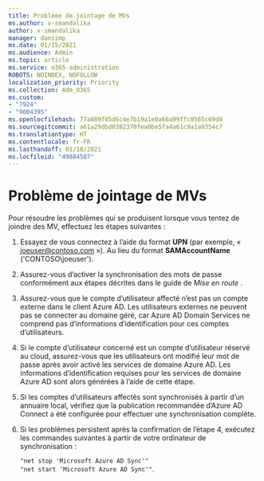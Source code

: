 ```yaml
---
title: Problème de jointage de MVs
ms.author: v-smandalika
author: v-smandalika
manager: dansimp
ms.date: 01/15/2021
ms.audience: Admin
ms.topic: article
ms.service: o365-administration
ROBOTS: NOINDEX, NOFOLLOW
localization_priority: Priority
ms.collection: Adm_O365
ms.custom:
- "7924"
- "9004395"
ms.openlocfilehash: 77a889f05d6c4e7b19a1e0a66a99ffc0565c69d8
ms.sourcegitcommit: a61a29dbd0382370fea0be5fa4a61c9a1a9354c7
ms.translationtype: HT
ms.contentlocale: fr-FR
ms.lasthandoff: 01/18/2021
ms.locfileid: "49884587"
---
```

# <a name="issue-joining-vms"></a>Problème de jointage de MVs

Pour résoudre les problèmes qui se produisent lorsque vous tentez de joindre des MV, effectuez les étapes suivantes :

1. Essayez de vous connectez à l’aide du format **UPN** (par exemple, « joeuser@contoso.com »). Au lieu du format **SAMAccountName** ('CONTOSO\joeuser').
2. Assurez-vous d’activer la synchronisation des mots de passe conformément aux étapes décrites dans le guide de *Mise en route* .
3. Assurez-vous que le compte d’utilisateur affecté n’est pas un compte externe dans le client Azure AD. Les utilisateurs externes ne peuvent pas se connecter au domaine géré, car Azure AD Domain Services ne comprend pas d’informations d’identification pour ces comptes d’utilisateurs.
4. Si le compte d’utilisateur concerné est un compte d’utilisateur réservé au cloud, assurez-vous que les utilisateurs ont modifié leur mot de passe après avoir activé les services de domaine Azure AD. Les informations d’identification requises pour les services de domaine Azure AD sont alors générées à l’aide de cette étape.
5. Si les comptes d’utilisateurs affectés sont synchronisés à partir d’un annuaire local, vérifiez que la publication recommandée d’Azure AD Connect a été configurée pour effectuer une synchronisation complète.
6. Si les problèmes persistent après la confirmation de l’étape 4, exécutez les commandes suivantes à partir de votre ordinateur de synchronisation :
 
     `"net stop 'Microsoft Azure AD Sync'"`  
     `"net start 'Microsoft Azure AD Sync'"`.